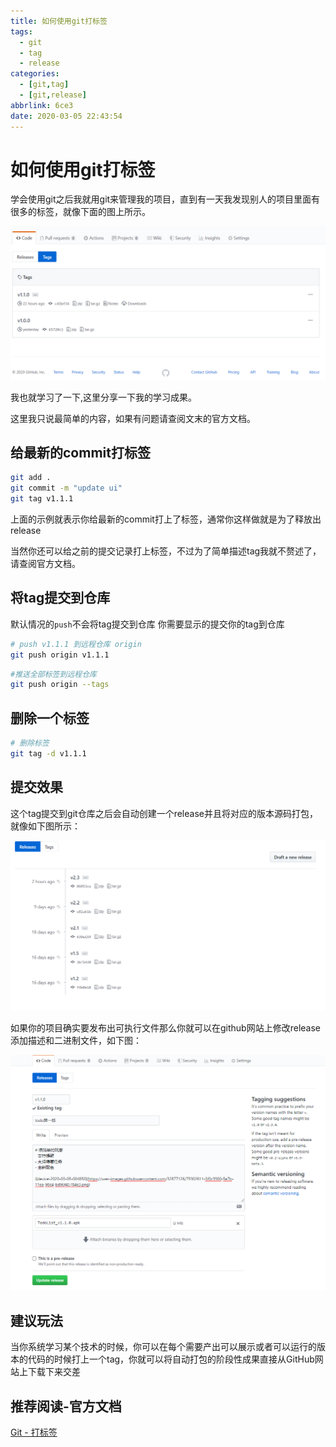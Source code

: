 ```yaml
---
title: 如何使用git打标签
tags:
  - git
  - tag
  - release
categories:
  - [git,tag]
  - [git,release]
abbrlink: 6ce3
date: 2020-03-05 22:43:54
---
```


# 如何使用git打标签

学会使用git之后我就用git来管理我的项目，直到有一天我发现别人的项目里面有很多的标签，就像下面的图上所示。

![](2020-03-05-23-09-05.png)

我也就学习了一下,这里分享一下我的学习成果。


这里我只说最简单的内容，如果有问题请查阅文末的官方文档。
## 给最新的commit打标签

```bash
git add .
git commit -m "update ui"
git tag v1.1.1
```
上面的示例就表示你给最新的commit打上了标签，通常你这样做就是为了释放出release

当然你还可以给之前的提交记录打上标签，不过为了简单描述tag我就不赘述了，请查阅官方文档。

## 将tag提交到仓库
默认情况的`push`不会将tag提交到仓库
你需要显示的提交你的tag到仓库

```bash
# push v1.1.1 到远程仓库 origin
git push origin v1.1.1
```

```bash
#推送全部标签到远程仓库
git push origin --tags
```
## 删除一个标签

```bash
# 删除标签
git tag -d v1.1.1
```
## 提交效果

这个tag提交到git仓库之后会自动创建一个release并且将对应的版本源码打包，就像如下图所示：

![](2020-03-05-23-30-12.png)

如果你的项目确实要发布出可执行文件那么你就可以在github网站上修改release添加描述和二进制文件，如下图：

![](2020-03-05-23-33-17.png)

## 建议玩法

当你系统学习某个技术的时候，你可以在每个需要产出可以展示或者可以运行的版本的代码的时候打上一个tag，你就可以将自动打包的阶段性成果直接从GitHub网站上下载下来交差

## 推荐阅读-官方文档

[Git - 打标签](https://git-scm.com/book/zh/v2/Git-%E5%9F%BA%E7%A1%80-%E6%89%93%E6%A0%87%E7%AD%BE)
